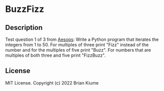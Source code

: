 # BuzzFizz

## Description
Test question 1 of 3 from [Aesops](https://www.notion.so/Aesops-Weekly-Coding-Tasks-11d495cef8304efa90ed183d48a02c3f):
Write a Python program that iterates the integers from 1 to 50. For multiples of three print "Fizz" instead of the number and for the multiples of five print "Buzz". For numbers that are multiples of both three and five print "FizzBuzz".

## License
MIT License. Copyright (c) 2022 Brian Kiume
